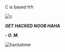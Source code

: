 C is based frfr

![c](http://icantchoosenames.neocities.org/8831/c-language.gif)

***GET HACKED NOOB HAHA***

***\- O. M.***

![hackatime](https://github-readme-stats.hackclub.dev/api/wakatime?username=1812&api_domain=hackatime.hackclub.com&theme=dark&custom_title=Hackatime+Stats&layout=compact&cache_seconds=0&langs_count=8)
